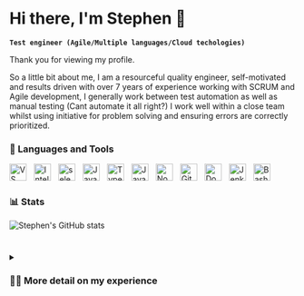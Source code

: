 # Hi there, I'm Stephen 👋 

**`Test engineer (Agile/Multiple languages/Cloud techologies)`**

Thank you for viewing my profile.

So a little bit about me, I am a resourceful quality engineer, self-motivated and results driven with over 7 years of experience working with SCRUM and Agile development, I generally work between test automation as well as manual testing (Cant automate it all right?) 
I work well within a close team whilst using initiative for problem solving and ensuring errors are correctly prioritized.

 


### 🧰 Languages and Tools


<img align="left" alt="VS" width="30px" style="padding-right:10px;" src="https://cdn.jsdelivr.net/gh/devicons/devicon/icons/vscode/vscode-original.svg"/>
<img align="left" alt="Intellij" width="30px" style="padding-right:10px;" src="https://cdn.jsdelivr.net/gh/devicons/devicon/icons/intellij/intellij-plain.svg"/>
<img align="left" alt="selenium" width="30px" style="padding-right:10px;" src="https://cdn.jsdelivr.net/gh/devicons/devicon/icons/selenium/selenium-original.svg"/>
<img align="left" alt="Java" width="30px" style="padding-right:10px;" src="https://cdn.jsdelivr.net/gh/devicons/devicon/icons/java/java-original.svg"/>
<img align="left" alt="TypeScript" width="30px" style="padding-right:10px;" src="https://cdn.jsdelivr.net/gh/devicons/devicon/icons/typescript/typescript-plain.svg" />
<img align="left" alt="JavaScript" width="30px" style="padding-right:10px;" src="https://cdn.jsdelivr.net/gh/devicons/devicon/icons/javascript/javascript-plain.svg" />
<img align="left" alt="NodeJS" width="30px" style="padding-right:10px;" src="https://cdn.jsdelivr.net/gh/devicons/devicon/icons/nodejs/nodejs-original.svg" />
<img align="left" alt="Git" width="30px" style="padding-right:10px;" src="https://cdn.jsdelivr.net/gh/devicons/devicon/icons/git/git-original.svg" />
<img align="left" alt="Docker" width="30px" style="padding-right:10px;" src="https://cdn.jsdelivr.net/gh/devicons/devicon/icons/docker/docker-original-wordmark.svg" />
<img align="left" alt="Jenkins" width="30px" style="padding-right:10px;" src="https://cdn.jsdelivr.net/gh/devicons/devicon/icons/jenkins/jenkins-original.svg" />
<img align="left" alt="Bash" width="30px" style="padding-right:10px;" src="https://cdn.jsdelivr.net/gh/devicons/devicon/icons/bash/bash-original.svg" />
<br />



#

### 📊 Stats

![Stephen's GitHub stats](https://github-readme-stats.vercel.app/api?username=stephen-costello&show_icons=true&theme=gruvbox)

<!-- ![GitHub Streak](https://streak-stats.demolab.com?user=stephen-costello&theme=gruvbox&border_radius=4.5) -->

#

<details>
 <summary><h3>👨‍💻 More detail on my experience</h3></summary>
 
I currently work as a senior software engineer in test working day to day with technologies such as :

Playwright - Javascript
Selenium - Java
Selenium grid
restAssured - BDD java
Karate API 
Postman
Jenkins pipelines (maven / groovy)
Node package manager (npm)
Docker containers
XRAY test managment
CLI, VScode, Intellij (Eclipse)
Jira / Agile / Kanban
git stash / bash and source tree.
Test automation + manual testing.

I have excellent planning skills and accustomed to latest software development methodologies, can work with pressure while remaining calm and effective and prioritizing wisely. 

I also have valuable transferable skills including analysis of data, attention to detail and risk whilst working towards goals and achieving results within tight deadlines. 

I enjoy motivating and being part of a productive team; equally comfortable working on own initiative.
 
I am ISTQB Certified and a certified SCRUM Master with excellent testing lifecycle skills (regression, functional UAT etc) and very strong automation capabilities across a number of languages and tools with an excellent track record on project results.

 
 
